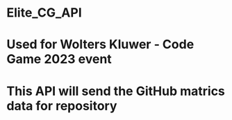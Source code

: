 # Elite_CG_API

# Used for Wolters Kluwer - Code Game 2023 event

# This API will send the GitHub matrics data for repository

